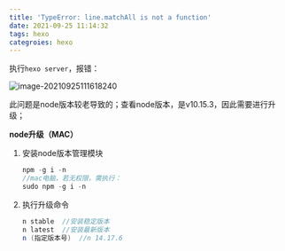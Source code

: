 ```yaml
---
title: 'TypeError: line.matchAll is not a function'
date: 2021-09-25 11:14:32
tags: hexo
categroies: hexo
---
```


执行`hexo server`，报错：

![image-20210925111618240](image-20210925111618240.png)



此问题是node版本较老导致的；查看node版本，是v10.15.3，因此需要进行升级；

**node升级（MAC）**

1. 安装node版本管理模块

   ```java
   npm -g i -n
   //mac电脑，若无权限，需执行：
   sudo npm -g i -n
   ```

   

2. 执行升级命令

   ```java
   n stable  //安装稳定版本
   n latest  //安装最新版本
   n (指定版本号)  //n 14.17.6
   ```

   


